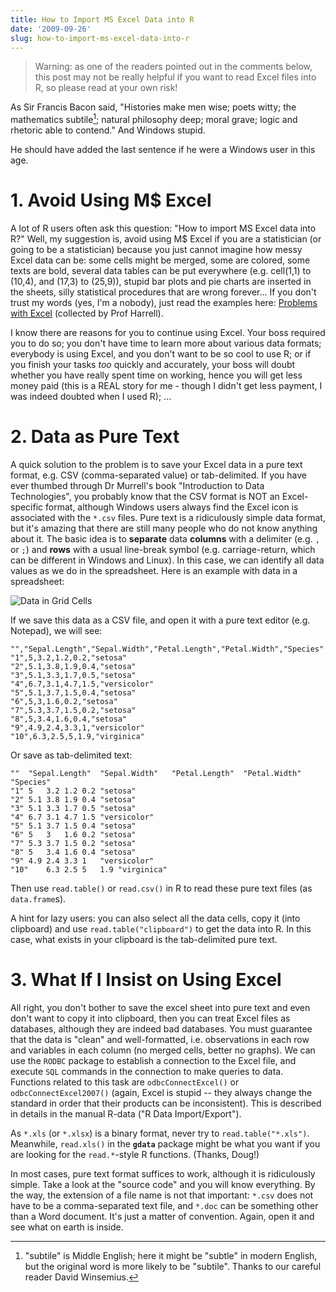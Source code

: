 ```yaml
---
title: How to Import MS Excel Data into R
date: '2009-09-26'
slug: how-to-import-ms-excel-data-into-r
---
```


> Warning: as one of the readers pointed out in the comments below, this post may not be really helpful if you want to read Excel files into R, so please read at your own risk!

As Sir Francis Bacon said, "Histories make men wise; poets witty; the mathematics subtile[^1]; natural philosophy deep; moral grave; logic and rhetoric able to contend." And Windows stupid.

He should have added the last sentence if he were a Windows user in this age.

# 1. Avoid Using M$ Excel

A lot of R users often ask this question: "How to import MS Excel data into R?" Well, my suggestion is, avoid using M$ Excel if you are a statistician (or going to be a statistician) because you just cannot imagine how messy Excel data can be: some cells might be merged, some are colored, some texts are bold, several data tables can be put everywhere (e.g. cell(1,1) to (10,4), and (17,3) to (25,9)), stupid bar plots and pie charts are inserted in the sheets, silly statistical procedures that are wrong forever... If you don't trust my words (yes, I'm a nobody), just read the examples here: [Problems with Excel](http://biostat.mc.vanderbilt.edu/twiki/bin/view/Main/ExcelProblems) (collected by Prof Harrell).

I know there are reasons for you to continue using Excel. Your boss required you to do so; you don't have time to learn more about various data formats; everybody is using Excel, and you don't want to be so cool to use R; or if you finish your tasks _too_ quickly and accurately, your boss will doubt whether you have really spent time on working, hence you will get less money paid (this is a REAL story for me - though I didn't get less payment, I was indeed doubted when I used R); ...

# 2. Data as Pure Text

A quick solution to the problem is to save your Excel data in a pure text format, e.g. CSV (comma-separated value) or tab-delimited. If you have ever thumbed through Dr Murrell's book "Introduction to Data Technologies", you probably know that the CSV format is NOT an Excel-specific format, although Windows users always find the Excel icon is associated with the `*.csv` files. Pure text is a ridiculously simple data format, but it's amazing that there are still many people who do not know anything about it. The basic idea is to **separate** data **columns** with a delimiter (e.g. `,` or `;`) and **rows** with a usual line-break symbol (e.g. carriage-return, which can be different in Windows and Linux). In this case, we can identify all data values as we do in the spreadsheet. Here is an example with data in a spreadsheet:

![Data in Grid Cells](https://db.yihui.org/imgur/3okhD.png)

If we save this data as a CSV file, and open it with a pure text editor (e.g. Notepad), we will see:

    "","Sepal.Length","Sepal.Width","Petal.Length","Petal.Width","Species"
    "1",5,3.2,1.2,0.2,"setosa"
    "2",5.1,3.8,1.9,0.4,"setosa"
    "3",5.1,3.3,1.7,0.5,"setosa"
    "4",6.7,3.1,4.7,1.5,"versicolor"
    "5",5.1,3.7,1.5,0.4,"setosa"
    "6",5,3,1.6,0.2,"setosa"
    "7",5.3,3.7,1.5,0.2,"setosa"
    "8",5,3.4,1.6,0.4,"setosa"
    "9",4.9,2.4,3.3,1,"versicolor"
    "10",6.3,2.5,5,1.9,"virginica"

Or save as tab-delimited text:

    ""	"Sepal.Length"	"Sepal.Width"	"Petal.Length"	"Petal.Width"	"Species"
    "1"	5	3.2	1.2	0.2	"setosa"
    "2"	5.1	3.8	1.9	0.4	"setosa"
    "3"	5.1	3.3	1.7	0.5	"setosa"
    "4"	6.7	3.1	4.7	1.5	"versicolor"
    "5"	5.1	3.7	1.5	0.4	"setosa"
    "6"	5	3	1.6	0.2	"setosa"
    "7"	5.3	3.7	1.5	0.2	"setosa"
    "8"	5	3.4	1.6	0.4	"setosa"
    "9"	4.9	2.4	3.3	1	"versicolor"
    "10"	6.3	2.5	5	1.9	"virginica"


Then use `read.table()` or `read.csv()` in R to read these pure text files (as `data.frame`s).

A hint for lazy users: you can also select all the data cells, copy it (into clipboard) and use `read.table("clipboard")` to get the data into R. In this case, what exists in your clipboard is the tab-delimited pure text.

# 3. What If I Insist on Using Excel

All right, you don't bother to save the excel sheet into pure text and even don't want to copy it into clipboard, then you can treat Excel files as databases, although they are indeed bad databases. You must guarantee that the data is "clean" and well-formatted, i.e. observations in each row and variables in each column (no merged cells, better no graphs). We can use the `RODBC` package to establish a connection to the Excel file, and execute `SQL` commands in the connection to make queries to data. Functions related to this task are `odbcConnectExcel()` or `odbcConnectExcel2007()` (again, Excel is stupid -- they always change the standard in order that their products can be inconsistent). This is described in details in the manual R-data ("R Data Import/Export").

As `*.xls` (or `*.xlsx`) is a binary format, never try to `read.table("*.xls")`. Meanwhile, `read.xls()` in the **`gdata`** package might be what you want if you are looking for the `read.*`-style R functions. (Thanks, Doug!)

In most cases, pure text format suffices to work, although it is ridiculously simple. Take a look at the "source code" and you will know everything. By the way, the extension of a file name is not that important: `*.csv` does not have to be a comma-separated text file, and `*.doc` can be something other than a Word document. It's just a matter of convention. Again, open it and see what on earth is inside.

[^1]: "subtile" is Middle English; here it might be "subtle" in modern English, but the original word is more likely to be "subtile". Thanks to our careful reader David Winsemius.
